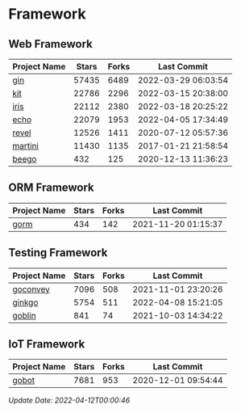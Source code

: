 # Framework

## Web Framework
| Project Name | Stars | Forks | Last Commit |
| ------------ | ----- | ----- | ----------- |
| [gin](https://github.com/gin-gonic/gin) | 57435 | 6489 | 2022-03-29 06:03:54 |
| [kit](https://github.com/go-kit/kit) | 22786 | 2296 | 2022-03-15 20:38:00 |
| [iris](https://github.com/kataras/iris) | 22112 | 2380 | 2022-03-18 20:25:22 |
| [echo](https://github.com/labstack/echo) | 22079 | 1953 | 2022-04-05 17:34:49 |
| [revel](https://github.com/revel/revel) | 12526 | 1411 | 2020-07-12 05:57:36 |
| [martini](https://github.com/go-martini/martini) | 11430 | 1135 | 2017-01-21 21:58:54 |
| [beego](https://github.com/astaxie/beego) | 432 | 125 | 2020-12-13 11:36:23 |

## ORM Framework
| Project Name | Stars | Forks | Last Commit |
| ------------ | ----- | ----- | ----------- |
| [gorm](https://github.com/jinzhu/gorm) | 434 | 142 | 2021-11-20 01:15:37 |

## Testing Framework
| Project Name | Stars | Forks | Last Commit |
| ------------ | ----- | ----- | ----------- |
| [goconvey](https://github.com/smartystreets/goconvey) | 7096 | 508 | 2021-11-01 23:20:26 |
| [ginkgo](https://github.com/onsi/ginkgo) | 5754 | 511 | 2022-04-08 15:21:05 |
| [goblin](https://github.com/franela/goblin) | 841 | 74 | 2021-10-03 14:34:22 |

## IoT Framework
| Project Name | Stars | Forks | Last Commit |
| ------------ | ----- | ----- | ----------- |
| [gobot](https://github.com/hybridgroup/gobot) | 7681 | 953 | 2020-12-01 09:54:44 |

*Update Date: 2022-04-12T00:00:46*